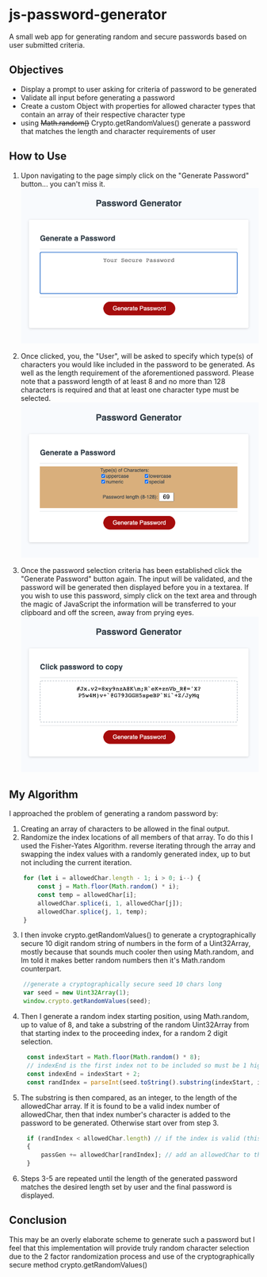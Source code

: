 # js-password-generator
A small web app for generating random and secure passwords based on user submitted criteria.

## Objectives
* Display a prompt to user asking for criteria of password to be generated
* Validate all input before generating a password
* Create a custom Object with properties for allowed character types that contain an array of their respective character type
* using ~~Math.random()~~ Crypto.getRandomValues() generate a password that matches the length and character requirements of user

## How to Use
1. Upon navigating to the page simply click on the "Generate Password" button... you can't miss it.
![This is what the page looks like](assets/images/app-screenshot-1.png?raw=true "Initial look of application")

2. Once clicked, you, the "User", will be asked to specify which type(s) of characters you would like included in the password to be generated. As well as the length requirement of the aforementioned password. Please note that a password length of at least 8 and no more than 128 characters is required and that at least one character type must be selected.
![This is what the page looks like later](assets/images/app-screenshot-2.png?raw=true "Look of the application in mid swing")

3. Once the password selection criteria has been established click the "Generate Password" button again. The input will be validated, and the password will be generated then displayed before you in a textarea. If you wish to use this password, simply click on the text area and through the magic of JavaScript the information will be transferred to your clipboard and off the screen, away from prying eyes.
![This is what the page could look like](assets/images/app-screenshot-3.png?raw=true "Look of the application nearing end of life")
 

## My Algorithm 
I approached the problem of generating a random password by:
1. Creating an array of characters to be allowed in the final output.
2. Randomize the index locations of all members of that array. To do this I used the Fisher-Yates Algorithm. reverse iterating through the array and swapping the index values with a randomly generated index, up to but not including the current iteration.

```javascript
    for (let i = allowedChar.length - 1; i > 0; i--) { 
        const j = Math.floor(Math.random() * i); 
        const temp = allowedChar[i]; 
        allowedChar.splice(i, 1, allowedChar[j]); 
        allowedChar.splice(j, 1, temp); 
    }
```

3. I then invoke crypto.getRandomValues() to generate a cryptographically secure 10 digit random string of numbers in the form of a Uint32Array, mostly because that sounds much cooler then using Math.random, and Im told it makes better random numbers then it's Math.random counterpart.

```javascript
    //generate a cryptographically secure seed 10 chars long
    var seed = new Uint32Array(1);
    window.crypto.getRandomValues(seed); 
```

4. Then I generate a random index starting position, using Math.random, up to value of 8, and take a substring of the random Uint32Array from that starting index to the proceeding index, for a random 2 digit selection.

```javascript
     const indexStart = Math.floor(Math.random() * 8);
     // indexEnd is the first index not to be included so must be 1 higher then desired index returned
     const indexEnd = indexStart + 2;
     const randIndex = parseInt(seed.toString().substring(indexStart, indexEnd));
```

5. The substring is then compared, as an integer, to the length of the allowedChar array. If it is found to be a valid index number of allowedChar, then that index number's character is added to the password to be generated. Otherwise start over from step 3.

```javascript
     if (randIndex < allowedChar.length) // if the index is valid (this will not scale past 99 possible characters)
     {
         passGen += allowedChar[randIndex]; // add an allowedChar to the passGen
     }
```

6. Steps 3-5 are repeated until the length of the generated password matches the desired length set by user and the final password is displayed.

## Conclusion
This may be an overly elaborate scheme to generate such a password but I feel that this implementation will provide truly random character selection due to the 2 factor randomization process and use of the cryptographically secure method crypto.getRandomValues()
